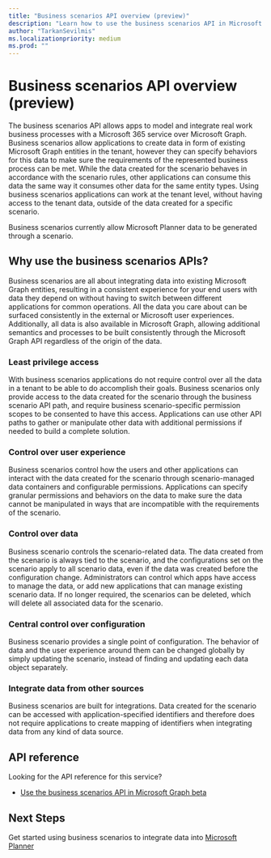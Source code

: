 ```yaml
---
title: "Business scenarios API overview (preview)"
description: "Learn how to use the business scenarios API in Microsoft Graph to integrate data into Microsoft Graph entities."
author: "TarkanSevilmis"
ms.localizationpriority: medium
ms.prod: ""
---
```


# Business scenarios API overview (preview)

The business scenarios API allows apps to model and integrate real work business processes with a Microsoft 365 service over Microsoft Graph. Business scenarios allow applications to create data in form of existing Microsoft Graph entities in the tenant, however they can specify behaviors for this data to make sure the requirements of the represented business process can be met. While the data created for the scenario behaves in accordance with the scenario rules, other applications can consume this data the same way it consumes other data for the same entity types. Using business scenarios applications can work at the tenant level, without having access to the tenant data, outside of the data created for a specific scenario.

Business scenarios currently allow Microsoft Planner data to be generated through a scenario.

## Why use the business scenarios APIs?

Business scenarios are all about integrating data into existing Microsoft Graph entities, resulting in a consistent experience for your end users with data they depend on without having to switch between different applications for common operations. All the data you care about can be surfaced consistently in the external or Microsoft user experiences. Additionally, all data is also available in Microsoft Graph, allowing additional semantics and processes to be built consistently through the Microsoft Graph API regardless of the origin of the data.

### Least privilege access

With business scenarios applications do not require control over all the data in a tenant to be able to do accomplish their goals. Business scenarios only provide access to the data created for the scenario through the business scenario API path, and require business scenario-specific permission scopes to be consented to have this access. Applications can use other API paths to gather or manipulate other data with additional permissions if needed to build a complete solution.

### Control over user experience

Business scenarios control how the users and other applications can interact with the data created for the scenario through scenario-managed data containers and configurable permissions. Applications can specify granular permissions and behaviors on the data to make sure the data cannot be manipulated in ways that are incompatible with the requirements of the scenario.

### Control over data

Business scenario controls the scenario-related data. The data created from the scenario is always tied to the scenario, and the configurations set on the scenario apply to all scenario data, even if the data was created before the configuration change. Administrators can control which apps have access to manage the data, or add new applications that can manage existing scenario data. If no longer required, the scenarios can be deleted, which will delete all associated data for the scenario.

### Central control over configuration

Business scenario provides a single point of configuration. The behavior of data and the user experience around them can be changed globally by simply updating the scenario, instead of finding and updating each data object separately.

### Integrate data from other sources

Business scenarios are built for integrations. Data created for the scenario can be accessed with application-specified identifiers and therefore does not require applications to create mapping of identifiers when integrating data from any kind of data source.

## API reference

Looking for the API reference for this service?

* [Use the business scenarios API in Microsoft Graph beta](/graph/api/resources/businessscenario-overview)

## Next Steps

Get started using business scenarios to integrate data into [Microsoft Planner](/graph/api/resources/businessscenario-planner-overview)
